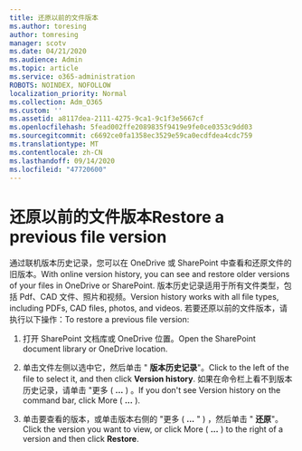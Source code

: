 ```yaml
---
title: 还原以前的文件版本
ms.author: toresing
author: tomresing
manager: scotv
ms.date: 04/21/2020
ms.audience: Admin
ms.topic: article
ms.service: o365-administration
ROBOTS: NOINDEX, NOFOLLOW
localization_priority: Normal
ms.collection: Adm_O365
ms.custom: ''
ms.assetid: a8117dea-2111-4275-9ca1-9c1f3e5667cf
ms.openlocfilehash: 5fead002ffe2089835f9419e9fe0ce0353c9dd03
ms.sourcegitcommit: c6692ce0fa1358ec3529e59ca0ecdfdea4cdc759
ms.translationtype: MT
ms.contentlocale: zh-CN
ms.lasthandoff: 09/14/2020
ms.locfileid: "47720600"
---
```

# <a name="restore-a-previous-file-version"></a><span data-ttu-id="f4489-102">还原以前的文件版本</span><span class="sxs-lookup"><span data-stu-id="f4489-102">Restore a previous file version</span></span>

<span data-ttu-id="f4489-103">通过联机版本历史记录，您可以在 OneDrive 或 SharePoint 中查看和还原文件的旧版本。</span><span class="sxs-lookup"><span data-stu-id="f4489-103">With online version history, you can see and restore older versions of your files in OneDrive or SharePoint.</span></span> <span data-ttu-id="f4489-104">版本历史记录适用于所有文件类型，包括 Pdf、CAD 文件、照片和视频。</span><span class="sxs-lookup"><span data-stu-id="f4489-104">Version history works with all file types, including PDFs, CAD files, photos, and videos.</span></span> <span data-ttu-id="f4489-105">若要还原以前的文件版本，请执行以下操作：</span><span class="sxs-lookup"><span data-stu-id="f4489-105">To restore a previous file version:</span></span>
  
1. <span data-ttu-id="f4489-106">打开 SharePoint 文档库或 OneDrive 位置。</span><span class="sxs-lookup"><span data-stu-id="f4489-106">Open the SharePoint document library or OneDrive location.</span></span>
    
2. <span data-ttu-id="f4489-107">单击文件左侧以选中它，然后单击 " **版本历史记录**"。</span><span class="sxs-lookup"><span data-stu-id="f4489-107">Click to the left of the file to select it, and then click **Version history**.</span></span> <span data-ttu-id="f4489-108">如果在命令栏上看不到版本历史记录，请单击 "更多 ( **...** ) 。</span><span class="sxs-lookup"><span data-stu-id="f4489-108">If you don't see Version history on the command bar, click More ( **...** ).</span></span> 
    
3. <span data-ttu-id="f4489-109">单击要查看的版本，或单击版本右侧的 "更多 ( **...** " ) ，然后单击 " **还原**"。</span><span class="sxs-lookup"><span data-stu-id="f4489-109">Click the version you want to view, or click More ( **...** ) to the right of a version and then click **Restore**.</span></span>
    

